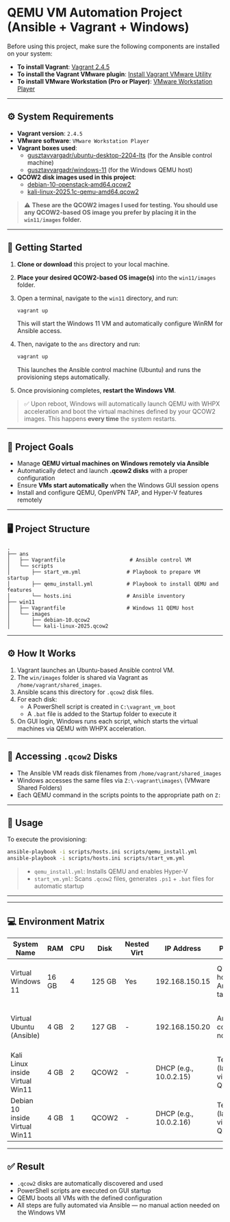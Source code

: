 # QEMU VM Automation Project (Ansible + Vagrant + Windows)

Before using this project, make sure the following components are installed on your system:

- **To install Vagrant**: [Vagrant 2.4.5](https://developer.hashicorp.com/vagrant/downloads)
- **To install the Vagrant VMware plugin**: [Install Vagrant VMware Utility](https://github.com/ReqwerT/labenv/blob/main/tests/vmware.md)
- **To install VMware Workstation (Pro or Player)**: [VMware Workstation Player](https://www.vmware.com/products/workstation-pro/workstation-pro-evaluation.html)

---

## ⚙️ System Requirements

- **Vagrant version**: `2.4.5`
- **VMware software**: `VMware Workstation Player`
- **Vagrant boxes used**:
  - [gusztavvargadr/ubuntu-desktop-2204-lts](https://portal.cloud.hashicorp.com/vagrant/discover/gusztavvargadr/ubuntu-desktop-2204-lts) (for the Ansible control machine)
  - [gusztavvargadr/windows-11](https://portal.cloud.hashicorp.com/vagrant/discover/gusztavvargadr/windows-11) (for the Windows QEMU host)
- **QCOW2 disk images used in this project**:
  - [debian-10-openstack-amd64.qcow2](https://cdimage.debian.org/images/cloud/OpenStack/current-10/debian-10-openstack-amd64.qcow2)
  - [kali-linux-2025.1c-qemu-amd64.qcow2](https://cdimage.kali.org/kali-2025.1c/kali-linux-2025.1c-qemu-amd64.7z)

> ⚠️ **These are the QCOW2 images I used for testing. You should use any QCOW2-based OS image you prefer by placing it in the `win11/images` folder.**

---

## 🚀 Getting Started

1. **Clone or download** this project to your local machine.
2. **Place your desired QCOW2-based OS image(s)** into the `win11/images` folder.
3. Open a terminal, navigate to the `win11` directory, and run:

   ```bash
   vagrant up
   ```

   This will start the Windows 11 VM and automatically configure WinRM for Ansible access.

4. Then, navigate to the `ans` directory and run:

   ```bash
   vagrant up
   ```

   This launches the Ansible control machine (Ubuntu) and runs the provisioning steps automatically.

5. Once provisioning completes, **restart the Windows VM**.

> ✅ Upon reboot, Windows will automatically launch QEMU with WHPX acceleration and boot the virtual machines defined by your QCOW2 images. This happens **every time** the system restarts.

---

## 🎯 Project Goals

- Manage **QEMU virtual machines on Windows remotely via Ansible**
- Automatically detect and launch **.qcow2 disks** with a proper configuration
- Ensure **VMs start automatically** when the Windows GUI session opens
- Install and configure QEMU, OpenVPN TAP, and Hyper-V features remotely

---
## 🖥️ Project Structure

```
.
├── ans
│   ├── Vagrantfile                     # Ansible control VM
│   └── scripts
│       ├── start_vm.yml               # Playbook to prepare VM startup
│       ├── qemu_install.yml           # Playbook to install QEMU and features
│       └── hosts.ini                  # Ansible inventory
├── win11
│   ├── Vagrantfile                    # Windows 11 QEMU host
│   └── images
│       ├── debian-10.qcow2
│       └── kali-linux-2025.qcow2
```
---

## ⚙️ How It Works

1. Vagrant launches an Ubuntu-based Ansible control VM.
2. The `win/images` folder is shared via Vagrant as `/home/vagrant/shared_images`.
3. Ansible scans this directory for `.qcow2` disk files.
4. For each disk:
   - A PowerShell script is created in `C:\vagrant_vm_boot`
   - A `.bat` file is added to the Startup folder to execute it
5. On GUI login, Windows runs each script, which starts the virtual machines via QEMU with WHPX acceleration.

---

## 💾 Accessing `.qcow2` Disks

- The Ansible VM reads disk filenames from `/home/vagrant/shared_images`
- Windows accesses the same files via `Z:\-vagrant\images\` (VMware Shared Folders)
- Each QEMU command in the scripts points to the appropriate path on `Z:`

---

## 🧪 Usage

To execute the provisioning:

```bash
ansible-playbook -i scripts/hosts.ini scripts/qemu_install.yml
ansible-playbook -i scripts/hosts.ini scripts/start_vm.yml
```

> - `qemu_install.yml`: Installs QEMU and enables Hyper-V
> - `start_vm.yml`: Scans `.qcow2` files, generates `.ps1` + `.bat` files for automatic startup

---

---
## 💻 Environment Matrix

| System Name             | RAM    | CPU | Disk  | Nested Virt | IP Address       | Purpose                             | Result                                                |
|-------------------------|--------|-----|-------|--------------|------------------|--------------------------------------|--------------------------------------------------------|
| Virtual Windows 11      | 16 GB  | 4   | 125 GB | Yes          | 192.168.150.15   | QEMU host and Ansible target        | QEMU installed, Ansible access configured              |
| Virtual Ubuntu (Ansible)| 4 GB   | 2   | 127 GB | -          | 192.168.150.20   | Ansible control node                | Connected to Windows host successfully via Ansible     |
| Kali Linux inside Virtual Win11 | 4 GB   | 2   | QCOW2 | -          | DHCP (e.g., 10.0.2.15) | Test VM (launched via QEMU)       | Auto-start successful, network connectivity verified   |
| Debian 10 inside Virtual Win11  | 4 GB   | 1   | QCOW2 | -          | DHCP (e.g., 10.0.2.16) | Test VM (launched via QEMU)       | Auto-start successful, basic functionality confirmed   |
---


## ✅ Result

- `.qcow2` disks are automatically discovered and used
- PowerShell scripts are executed on GUI startup
- QEMU boots all VMs with the defined configuration
- All steps are fully automated via Ansible — no manual action needed on the Windows VM
